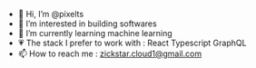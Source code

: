 - 👋 Hi, I’m @pixelts
- 👀 I’m interested in building softwares
- 🌱 I’m currently learning machine learning 
- 💗 The stack I prefer to work with : React Typescript GraphQL
- 📫 How to reach me : zickstar.cloud1@gmail.com

